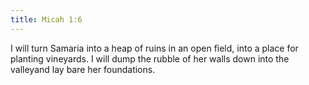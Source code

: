 ```yaml
---
title: Micah 1:6
---
```


I will turn Samaria into a heap of ruins in an open field, into a place for planting vineyards. I will dump the rubble of her walls down into the valleyand lay bare her foundations.
